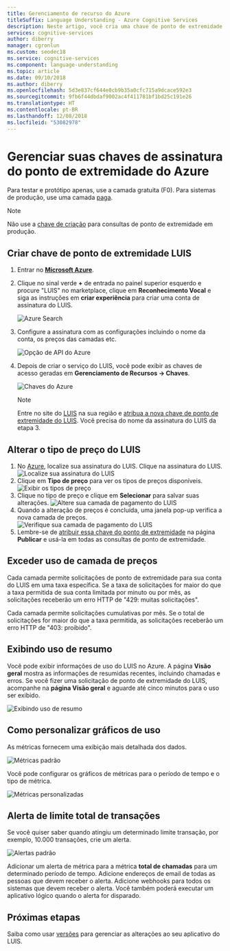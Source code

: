 ```yaml
---
title: Gerenciamento de recurso do Azure
titleSuffix: Language Understanding - Azure Cognitive Services
description: Neste artigo, você cria uma chave de ponto de extremidade limitada para sua conta do LUIS para fornecer tráfego ilimitado ao seu ponto de extremidade de acordo com um plano de pagamento.
services: cognitive-services
author: diberry
manager: cgronlun
ms.custom: seodec18
ms.service: cognitive-services
ms.component: language-understanding
ms.topic: article
ms.date: 09/10/2018
ms.author: diberry
ms.openlocfilehash: 5d3e837cf644e0cb9b35a0cfc715a9dcace592e3
ms.sourcegitcommit: 9fb6f44dbdaf9002ac4f411781bf1bd25c191e26
ms.translationtype: HT
ms.contentlocale: pt-BR
ms.lasthandoff: 12/08/2018
ms.locfileid: "53082978"
---
```

# <a name="manage-azure-endpoint-subscription-keys"></a>Gerenciar suas chaves de assinatura do ponto de extremidade do Azure

Para testar e protótipo apenas, use a camada gratuita (F0). Para sistemas de produção, use uma camada [paga](https://aka.ms/luis-price-tier). 

> [!NOTE]
> Não use a [chave de criação](luis-concept-keys.md#authoring-key) para consultas de ponto de extremidade em produção.

<a name="create-luis-service"></a>
## <a name="create-luis-endpoint-key"></a>Criar chave de ponto de extremidade LUIS

1. Entrar no **[Microsoft Azure](https://ms.portal.azure.com/)**. 
2. Clique no sinal verde **+** de entrada no painel superior esquerdo e procure "LUIS" no marketplace, clique em **Reconhecimento Vocal** e siga as instruções em **criar experiência**  para criar uma conta de assinatura do LUIS. 

    ![Azure Search](./media/luis-azure-subscription/azure-search.png) 

3. Configure a assinatura com as configurações incluindo o nome da conta, os preços das camadas etc. 

    ![Opção de API do Azure](./media/luis-azure-subscription/azure-api-choice.png) 

4. Depois de criar o serviço do LUIS, você pode exibir as chaves de acesso geradas em **Gerenciamento de Recursos -> Chaves**.  

    ![Chaves do Azure](./media/luis-azure-subscription/azure-keys.png)

    > [!Note] 
    > Entre no site do [LUIS](luis-reference-regions.md) na sua região e [atribua a nova chave de ponto de extremidade do LUIS](luis-how-to-manage-keys.md#assign-endpoint-key). Você precisa do nome da assinatura do LUIS da etapa 3.

## <a name="change-luis-pricing-tier"></a>Alterar o tipo de preço do LUIS

1.  No [Azure](https://portal.azure.com), localize sua assinatura do LUIS. Clique na assinatura do LUIS.
    ![Localize sua assinatura do LUIS](./media/luis-usage-tiers/find.png)
2.  Clique em **Tipo de preço** para ver os tipos de preços disponíveis. 
    ![Exibir os tipos de preço](./media/luis-usage-tiers/subscription.png)
3.  Clique no tipo de preço e clique em **Selecionar** para salvar suas alterações. 
    ![Altere sua camada de pagamento do LUIS](./media/luis-usage-tiers/plans.png)
4.  Quando a alteração de preços é concluída, uma janela pop-up verifica a nova camada de preços. 
    ![Verifique sua camada de pagamento do LUIS](./media/luis-usage-tiers/updated.png)
5. Lembre-se de [atribuir essa chave do ponto de extremidade](luis-how-to-manage-keys.md#assign-endpoint-key) na página **Publicar** e usá-la em todas as consultas de ponto de extremidade. 

## <a name="exceed-pricing-tier-usage"></a>Exceder uso de camada de preços
Cada camada permite solicitações de ponto de extremidade para sua conta do LUIS em uma taxa específica. Se a taxa de solicitações for maior do que a taxa permitida de sua conta limitada por minuto ou por mês, as solicitações receberão um erro HTTP de "429: muitas solicitações".

Cada camada permite solicitações cumulativas por mês. Se o total de solicitações for maior do que a taxa permitida, as solicitações receberão um erro HTTP de "403: proibido".  

## <a name="viewing-summary-usage"></a>Exibindo uso de resumo
Você pode exibir informações de uso do LUIS no Azure. A página **Visão geral** mostra as informações de resumidas recentes, incluindo chamadas e erros. Se você fizer uma solicitação de ponto de extremidade do LUIS, acompanhe na **página Visão geral** e aguarde até cinco minutos para o uso ser exibido.

![Exibindo uso de resumo](./media/luis-usage-tiers/overview.png)

## <a name="customizing-usage-charts"></a>Como personalizar gráficos de uso
As métricas fornecem uma exibição mais detalhada dos dados.

![Métricas padrão](./media/luis-usage-tiers/metrics-default.png)

Você pode configurar os gráficos de métricas para o período de tempo e o tipo de métrica. 

![Métricas personalizadas](./media/luis-usage-tiers/metrics-custom.png)

## <a name="total-transactions-threshold-alert"></a>Alerta de limite total de transações
Se você quiser saber quando atingiu um determinado limite transação, por exemplo, 10.000 transações, crie um alerta. 

![Alertas padrão](./media/luis-usage-tiers/alert-default.png)

Adicionar um alerta de métrica para a métrica **total de chamadas** para um determinado período de tempo. Adicione endereços de email de todas as pessoas que devem receber o alerta. Adicione webhooks para todos os sistemas que devem receber o alerta. Você também poderá executar um aplicativo lógico quando o alerta for disparado. 

## <a name="next-steps"></a>Próximas etapas

Saiba como usar [versões](luis-how-to-manage-versions.md) para gerenciar as alterações ao seu aplicativo do LUIS.